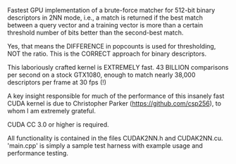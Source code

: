 Fastest GPU implementation of a brute-force
matcher for 512-bit binary descriptors
in 2NN mode, i.e., a match is returned if the best
match between a query vector and a training vector
is more than a certain threshold number of bits
better than the second-best match.

Yes, that means the DIFFERENCE in popcounts is used
for thresholding, NOT the ratio. This is the CORRECT
approach for binary descriptors.

This laboriously crafted kernel is EXTREMELY fast.
43 BILLION comparisons per second on a stock GTX1080,
enough to match nearly 38,000 descriptors per frame at 30 fps (!)

A key insight responsible for much of the performance of
this insanely fast CUDA kernel is due to
Christopher Parker (https://github.com/csp256), to whom
I am extremely grateful.

CUDA CC 3.0 or higher is required.

All functionality is contained in the files CUDAK2NN.h
and CUDAK2NN.cu. 'main.cpp' is simply a sample test harness
with example usage and performance testing.
